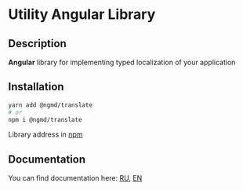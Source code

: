 # Utility Angular Library

## Description

**Angular** library for implementing typed localization of your application 


## Installation

```bash
yarn add @ngmd/translate
# or
npm i @ngmd/translate
```

Library address in [npm](https://www.npmjs.com/package/@ngmd/translate)

## Documentation

You can find documentation here: [RU](https://ngmd-translate-64a9c.web.app/getting-started/installation), [EN](https://ngmd-translate-en.web.app/getting-started/installation)